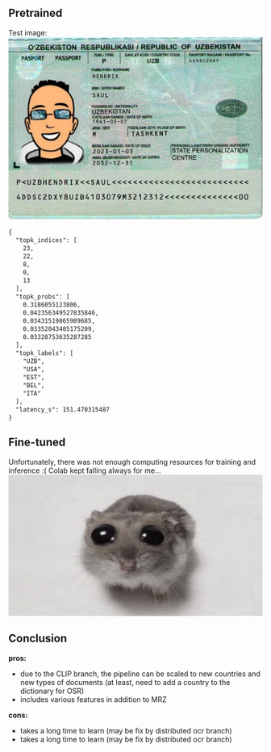## Pretrained
Test image:
![test img](../src/UZB_12.jpg)

```
{
  "topk_indices": [
    23,
    22,
    8,
    0,
    13
  ],
  "topk_probs": [
    0.3186055123806,
    0.042356349527835846,
    0.03431519865989685,
    0.03352043405175209,
    0.03328753635287285
  ],
  "topk_labels": [
    "UZB",
    "USA",
    "EST",
    "BEL",
    "ITA"
  ],
  "latency_s": 151.470315487
}
```

## Fine-tuned
Unfortunately, there was not enough computing resources for training and inference :(
Colab kept falling always for me...
![grustniy homyak](../src/sadnes.jpg)

## Conclusion
**pros:**
- due to the CLIP branch, the pipeline can be scaled to new countries and new types of documents (at least, need to add a country to the dictionary for OSR)
- includes various features in addition to MRZ


**cons:**
- takes a long time to learn (may be fix by distributed ocr branch)
- takes a long time to learn (may be fix by distributed ocr branch)